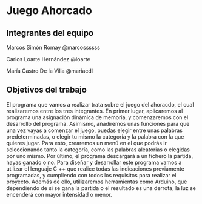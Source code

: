 # Juego Ahorcado


## Integrantes del equipo

Marcos Simón Romay @marcossssss

Carlos Loarte Hernández @loarte

María Castro De la Villa @mariacdl

## Objetivos del trabajo

El programa que vamos a realizar trata sobre el juego del ahoracdo, el cual realizaremos entre los tres integrantes. 
En primer lugar, aplicaremos al programa una asignación dinámica de memoria, y comenzaremos con el desarrollo del programa. Asímismo, añadiremos unas funciones para que una vez vayas a comenzar el juego, puedas elegir entre unas palabras predeterminadas, o elegir tu mismo la categoría y la palabra con la que quieres jugar. Para esto, crearemos un menú en el que podrás ir seleccionando tanto la categoría, como las palabras aleatorias o elegidas por uno mismo. Por último, el programa descargará a un fichero la partida, hayas ganado o no.
Para diseñar y desarrollar este programa vamos a utilizar el lenguaje C ++ que realice todas las indicaciones previamente programadas, y cumpliendo con todos los requisitos para realizar el proyecto. Además de ello, utilizaremos herramientas como Arduino, que dependiendo de si se gana la partida o el resultado es una derrota, la luz se encenderá con mayor intensidad o menor.
